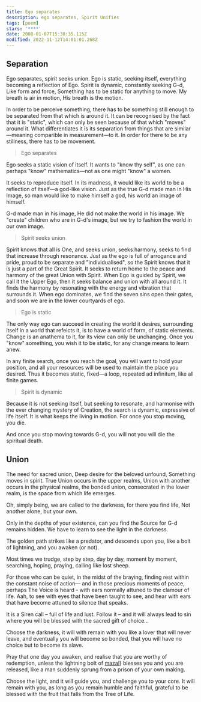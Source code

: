 ```yaml
---
title: Ego separates
description: ego separates, Spirit Unifies
tags: [poem]
stars: '****'
date: 2008-01-07T15:38:35.115Z
modified: 2022-11-12T14:01:01.268Z
---
```


## Separation

<div class="poem">

Ego separates, spirit seeks union.
Ego is static, seeking itself,
everything becoming a reflection of Ego.
Spirit is dynamic, constantly seeking G-d,
Like form and force,
Something has to be static for anything to move.
My breath is air in motion,
His breath is the motion.

</div>

In order to be perceive something, there has to be something still enough to be separated from that which is around it. It can be recognised by the fact that it is "static", which can only be seen because of that which "moves" around it. What differentiates it is its separation from things that are similar&mdash;meaning comparible in measurement&mdash;to it. In order for there to be any stillness, there has to be movement.

> Ego separates

Ego seeks a static vision of itself. It wants to "know thy self", as one can perhaps "know" mathematics&mdash;not as one might "know" a women.

It seeks to reproduce itself. In its madness, it would like its world to be a reflection of itself&mdash;a god-like vision. Just as the true G-d made man in His Image, so man would like to make himself a god, his world an image of himself.

G-d made man in his image, He did not make the world in his image. We "create" children who are in G-d's image, but we try to fashion the world in our own image.

> Spirit seeks union

Spirit knows that all is One, and seeks union, seeks harmony, seeks to find that increase through resonance. Just as the ego is full of arrogance and pride, proud to be separate and "individualised", so the Spirit knows that it is just a part of the Great Spirit. It seeks to return home to the peace and harmony of the great Union with Spirit. When Ego is guided by Spirit, we call it the Upper Ego, then it seeks balance and union with all around it. It finds the harmony by resonating with the energy and vibration that surrounds it. When ego dominates, we find the seven sins open their gates, and soon we are in the lower courtyards of ego.

> Ego is static

The only way ego can succeed in creating the world it desires, surrounding itself in a world that refelcts it, is to have a world of form, of static elements. Change is an anathema to it, for its view can only be unchanging. Once you "know" something, you wish it to be static, for any change means to learn anew.

In any finite search, once you reach the goal, you will want to hold your position, and all your resources will be used to maintain the place you desired. Thus it becomes static, fixed&mdash;a loop, repeated ad infinitum, like all finite games.

> Spirit is dynamic

Because it is not seeking itself, but seeking to resonate, and harmonise with the ever changing mystery of Creation, the search is dynamic, expressive of life itself. It is what keeps the living in motion. For once you stop moving, you die.

And once you stop moving towards G-d, you will not you will die the spiritual death.

## Union

<div class="poem">

The need for sacred union,
Deep desire for the beloved
unfound,
Something moves in spirit.
True Union
occurs in the upper realms,
Union with another
occurs in the physical realms,
the bonded union,
consecrated in the lower realm,
is the space
from which life emerges.

Oh, simply being,
we are called
to the darkness,
for there you find life,
Not another alone,
but your own.

Only in the depths
of your existence,
can you find the Source
for G-d remains hidden.
We have to learn to see
the light in the darkness.

The golden path strikes
like a predator,
and descends upon you,
like a bolt of lightning,
and you awaken (or not).

Most times we trudge, step by step,
day by day, moment by moment, searching,
hoping, praying, calling
like lost sheep.

For those who can be quiet,
in the midst of the braying,
finding rest within the constant
noise of action&mdash;
and in those precious moments of peace,
perhaps The Voice is heard - with ears
normally attuned to the clamour of life.
Aah, to see with eyes
that have been taught to see,
and hear with ears that have become
attuned to silence that speaks.

It is a Siren call &ndash; full of life
and lust. Follow it &ndash;
and it will always lead to sin
where you will be blessed
with the sacred gift
of choice...

Choose the darkness,
it will with remain with you
like a lover
that will never leave,
and eventually you will become
so bonded, that you will have no
choice but to become its slave.

Pray that one day you awaken,
and realise that you are worthy
of redemption,
unless the lightning bolt
of [mazal](mazal.html)} blesses you
and you are released, like a man
suddenly sprung from a prison of
your own making.

Choose the light, and it will guide you,
and challenge you to your core.
It will remain with you,
as long as you remain humble
and faithful,
grateful to be blessed
with the fruit that falls from
the Tree of Life.

</div>
